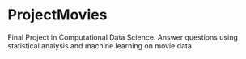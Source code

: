 # ProjectMovies
Final Project in Computational Data Science. Answer questions using statistical analysis and machine learning on movie data.
